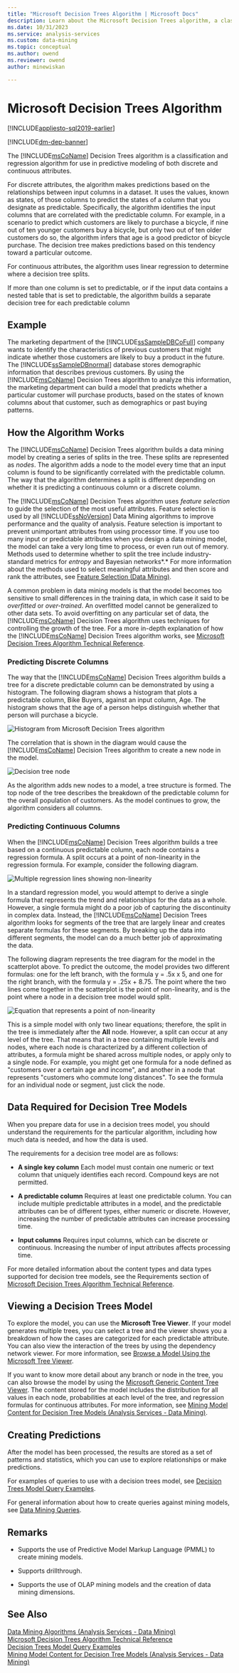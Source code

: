 ```yaml
---
title: "Microsoft Decision Trees Algorithm | Microsoft Docs"
description: Learn about the Microsoft Decision Trees algorithm, a classification and regression algorithm for predictive modeling of discrete and continuous attributes.
ms.date: 10/31/2023
ms.service: analysis-services
ms.custom: data-mining
ms.topic: conceptual
ms.author: owend
ms.reviewer: owend
author: minewiskan

---
```

# Microsoft Decision Trees Algorithm
[!INCLUDE[appliesto-sql2019-earlier](../includes/appliesto-sql2019-earlier.md)]

[!INCLUDE[dm-dep-banner](../includes/dm-dep-banner.md)]

  The [!INCLUDE[msCoName](../includes/msconame-md.md)] Decision Trees algorithm is a classification and regression algorithm for use in predictive modeling of both discrete and continuous attributes.  
  
 For discrete attributes, the algorithm makes predictions based on the relationships between input columns in a dataset. It uses the values, known as states, of those columns to predict the states of a column that you designate as predictable. Specifically, the algorithm identifies the input columns that are correlated with the predictable column. For example, in a scenario to predict which customers are likely to purchase a bicycle, if nine out of ten younger customers buy a bicycle, but only two out of ten older customers do so, the algorithm infers that age is a good predictor of bicycle purchase. The decision tree makes predictions based on this tendency toward a particular outcome.  
  
 For continuous attributes, the algorithm uses linear regression to determine where a decision tree splits.  
  
 If more than one column is set to predictable, or if the input data contains a nested table that is set to predictable, the algorithm builds a separate decision tree for each predictable column  
  
## Example  
 The marketing department of the [!INCLUDE[ssSampleDBCoFull](../includes/sssampledbcofull-md.md)] company wants to identify the characteristics of previous customers that might indicate whether those customers are likely to buy a product in the future. The [!INCLUDE[ssSampleDBnormal](../includes/sssampledbnormal-md.md)] database stores demographic information that describes previous customers. By using the [!INCLUDE[msCoName](../includes/msconame-md.md)] Decision Trees algorithm to analyze this information, the marketing department can build a model that predicts whether a particular customer will purchase products, based on the states of known columns about that customer, such as demographics or past buying patterns.  
  
## How the Algorithm Works  
 The [!INCLUDE[msCoName](../includes/msconame-md.md)] Decision Trees algorithm builds a data mining model by creating a series of splits in the tree. These splits are represented as *nodes*. The algorithm adds a node to the model every time that an input column is found to be significantly correlated with the predictable column. The way that the algorithm determines a split is different depending on whether it is predicting a continuous column or a discrete column.  
  
 The [!INCLUDE[msCoName](../includes/msconame-md.md)] Decision Trees algorithm uses *feature selection* to guide the selection of the most useful attributes. Feature selection is used by all [!INCLUDE[ssNoVersion](../includes/ssnoversion-md.md)] Data Mining algorithms to improve performance and the quality of analysis. Feature selection is important to prevent unimportant attributes from using processor time. If you use too many input or predictable attributes when you design a data mining model, the model can take a very long time to process, or even run out of memory. Methods used to determine whether to split the tree include industry-standard metrics for *entropy* and Bayesian networks*.* For more information about the methods used to select meaningful attributes and then score and rank the attributes, see [Feature Selection &#40;Data Mining&#41;](../../analysis-services/data-mining/feature-selection-data-mining.md).  
  
 A common problem in data mining models is that the model becomes too sensitive to small differences in the training data, in which case it said to be *overfitted* or *over-trained*. An overfitted model cannot be generalized to other data sets. To avoid overfitting on any particular set of data, the [!INCLUDE[msCoName](../includes/msconame-md.md)] Decision Trees algorithm uses techniques for controlling the growth of the tree. For a more in-depth explanation of how the [!INCLUDE[msCoName](../includes/msconame-md.md)] Decision Trees algorithm works, see [Microsoft Decision Trees Algorithm Technical Reference](../../analysis-services/data-mining/microsoft-decision-trees-algorithm-technical-reference.md).  
  
### Predicting Discrete Columns  
 The way that the [!INCLUDE[msCoName](../includes/msconame-md.md)] Decision Trees algorithm builds a tree for a discrete predictable column can be demonstrated by using a histogram. The following diagram shows a histogram that plots a predictable column, Bike Buyers, against an input column, Age. The histogram shows that the age of a person helps distinguish whether that person will purchase a bicycle.  
  
 ![Histogram from Microsoft Decision Trees algorithm](../../analysis-services/data-mining/media/dt-histogram.png "Histogram from Microsoft Decision Trees algorithm")  
  
 The correlation that is shown in the diagram would cause the [!INCLUDE[msCoName](../includes/msconame-md.md)] Decision Trees algorithm to create a new node in the model.  
  
 ![Decision tree node](../../analysis-services/data-mining/media/dt-tree.png "Decision tree node")  
  
 As the algorithm adds new nodes to a model, a tree structure is formed. The top node of the tree describes the breakdown of the predictable column for the overall population of customers. As the model continues to grow, the algorithm considers all columns.  
  
### Predicting Continuous Columns  
 When the [!INCLUDE[msCoName](../includes/msconame-md.md)] Decision Trees algorithm builds a tree based on a continuous predictable column, each node contains a regression formula. A split occurs at a point of non-linearity in the regression formula. For example, consider the following diagram.  
  
 ![Multiple regression lines showing non-linearity](../../analysis-services/data-mining/media/regression-tree1.png "Multiple regression lines showing non-linearity")  
  
 In a standard regression model, you would attempt to derive a single formula that represents the trend and relationships for the data as a whole.  However, a single formula might do a poor job of capturing the discontinuity in complex data. Instead, the [!INCLUDE[msCoName](../includes/msconame-md.md)] Decision Trees algorithm looks for segments of the tree that are largely linear and creates separate formulas for these segments. By breaking up the data into different segments, the model can do a much better job of approximating the data.  
  
 The following diagram represents the tree diagram for the model in the scatterplot above.  To predict the outcome, the model provides two different formulas: one for the left branch, with the formula y = .5x x 5, and one for the right branch, with the formula y = .25x + 8.75. The point where the two lines come together in the scatterplot is the point of non-linearity, and is the point where a node in a decision tree model would split.  
  
 ![Equation that represents a point of non-linearity](../../analysis-services/data-mining/media/regression-tree2.png "Equation that represents a point of non-linearity")  
  
 This is a simple model with only two linear equations; therefore, the split in the tree is immediately after the **All** node. However, a split can occur at any level of the tree. That means that in a tree containing multiple levels and nodes, where each node is characterized by a different collection of attributes, a formula might be shared across multiple nodes, or apply only to a single node. For example, you might get one formula for a node defined as "customers over a certain age and income", and another in a node that represents "customers who commute long distances". To see the formula for an individual node or segment, just click the node.  
  
## Data Required for Decision Tree Models  
 When you prepare data for use in a decision trees model, you should understand the requirements for the particular algorithm, including how much data is needed, and how the data is used.  
  
 The requirements for a decision tree model are as follows:  
  
-   **A single key column** Each model must contain one numeric or text column that uniquely identifies each record. Compound keys are not permitted.  
  
-   **A predictable column** Requires at least one predictable column. You can include multiple predictable attributes in a model, and the predictable attributes can be of different types, either numeric or discrete. However, increasing the number of predictable attributes can increase processing time.  
  
-   **Input columns** Requires input columns, which can be discrete or continuous. Increasing the number of input attributes affects processing time.  
  
 For more detailed information about the content types and data types supported for decision tree models, see the Requirements section of [Microsoft Decision Trees Algorithm Technical Reference](../../analysis-services/data-mining/microsoft-decision-trees-algorithm-technical-reference.md).  
  
## Viewing a Decision Trees Model  
 To explore the model, you can use the **Microsoft Tree Viewer**. If your model generates multiple trees, you can select a tree and the viewer shows you a breakdown of how the cases are categorized for each predictable attribute. You can also view the interaction of the trees by using the dependency network viewer. For more information, see [Browse a Model Using the Microsoft Tree Viewer](../../analysis-services/data-mining/browse-a-model-using-the-microsoft-tree-viewer.md).  
  
 If you want to know more detail about any branch or node in the tree, you can also browse the model by using the [Microsoft Generic Content Tree Viewer](../../analysis-services/data-mining/browse-a-model-using-the-microsoft-generic-content-tree-viewer.md). The content stored for the model includes the distribution for all values in each node, probabilities at each level of the tree, and regression formulas for continuous attributes. For more information, see [Mining Model Content for Decision Tree Models &#40;Analysis Services - Data Mining&#41;](../../analysis-services/data-mining/mining-model-content-for-decision-tree-models-analysis-services-data-mining.md).  
  
## Creating Predictions  
 After the model has been processed, the results are stored as a set of patterns and statistics, which you can use to explore relationships or make predictions.  
  
 For examples of queries to use with a decision trees model, see [Decision Trees Model Query Examples](../../analysis-services/data-mining/decision-trees-model-query-examples.md).  
  
 For general information about how to create queries against mining models, see [Data Mining Queries](../../analysis-services/data-mining/data-mining-queries.md).  
  
## Remarks  
  
-   Supports the use of Predictive Model Markup Language (PMML) to create mining models.  
  
-   Supports drillthrough.  
  
-   Supports the use of OLAP mining models and the creation of data mining dimensions.  
  
## See Also  
 [Data Mining Algorithms &#40;Analysis Services - Data Mining&#41;](../../analysis-services/data-mining/data-mining-algorithms-analysis-services-data-mining.md)   
 [Microsoft Decision Trees Algorithm Technical Reference](../../analysis-services/data-mining/microsoft-decision-trees-algorithm-technical-reference.md)   
 [Decision Trees Model Query Examples](../../analysis-services/data-mining/decision-trees-model-query-examples.md)   
 [Mining Model Content for Decision Tree Models &#40;Analysis Services - Data Mining&#41;](../../analysis-services/data-mining/mining-model-content-for-decision-tree-models-analysis-services-data-mining.md)  
  
  
